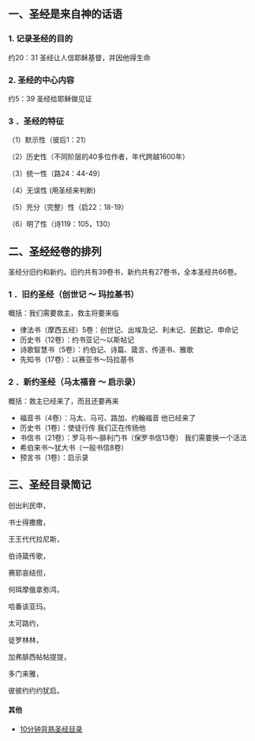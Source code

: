 ## 一、圣经是来自神的话语

### 1\. 记录圣经的目的

约20：31 圣经让人信耶稣基督，并因他得生命

### 2\. 圣经的中心内容

约5：39 圣经给耶稣做见证

### 3 ．圣经的特征

（1）默示性（彼后1：21）

（2）历史性（不同阶层的40多位作者，年代跨越1600年）

（3）统一性（路24：44-49）

（4）无误性 (用圣经来判断)

（5）充分（完整）性（启22：18-19）

（6）明了性（诗119：105，130）

## 二、圣经经卷的排列

圣经分旧约和新约。旧约共有39卷书，新约共有27卷书，全本圣经共66卷。

### 1 ．旧约圣经（创世记 ～ 玛拉基书）

概括：我们需要救主，救主将要来临

-   律法书（摩西五经）5卷：创世记、出埃及记、利未记、民数记、申命记
-   历史书（12卷）：约书亚记～以斯帖记
-   诗歌智慧书（5卷）：约伯记、诗篇、箴言、传道书、雅歌
-   先知书（17卷）：以赛亚书～玛拉基书

### 2 ．新约圣经（马太福音 ～ 启示录）

概括：救主已经来了，而且还要再来

-   福音书（4卷）：马太、马可、路加、约翰福音 他已经来了
-   历史书（1卷）：使徒行传 我们正在传扬他
-   书信书（21卷）：罗马书～腓利门书（保罗书信13卷） 我们需要换一个活法
-   希伯来书～犹大书（一般书信8卷）
-   预言书（1卷）：启示录

## 三、圣经目录简记

创出利民申，

书士得撒撒，

王王代代拉尼斯，

伯诗箴传歌，

赛耶哀结但，

何珥摩俄拿弥鸿，

哈番该亚玛。

太可路约，

徒罗林林，

加弗腓西帖帖提提，

多门来雅，

彼彼约约约犹启。

#### 其他

-   [10分钟背熟圣经目录](https://mednoter.com/how-to-memorize-bible-index.html)